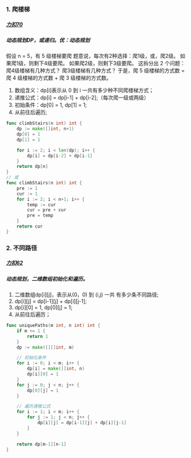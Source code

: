 ### 1. 爬楼梯
##### [力扣70](https://leetcode-cn.com/problems/climbing-stairs/)
##### 动态规划DP，或递归。优：动态规划
假设 n = 5，有 5 级楼梯要爬
题意说，每次有2种选择：爬1级，或，爬2级。
如果爬1级，则剩下4级要爬。
如果爬2级，则剩下3级要爬。
这拆分出 2 个问题：
爬4级楼梯有几种方式？
爬3级楼梯有几种方式？
于是，爬 5 级楼梯的方式数 = 爬 4 级楼梯的方式数 + 爬 3 级楼梯的方式数。
1. 数组含义：dp[i]表示从 0 到 i 一共有多少种不同爬楼梯方式；
2. 递推公式：dp[i] = dp[i-1] + dp[i-2];（每次爬一级或两级）
3. 初始条件：dp[0] = 1, dp[1] = 1;
4. 从前往后遍历;
```go
func climbStairs(n int) int {
	dp := make([]int, n+1)
	dp[0] = 1
	dp[1] = 1

	for i := 2; i < len(dp); i++ {
		dp[i] = dp[i-2] + dp[i-1]
	}
	return dp[n]
}
// 或
func climbStairs(n int) int {
    pre := 1
    cur := 1
    for i := 2; i < n+1; i++ {
        temp := cur
        cur = pre + cur
        pre = temp
    }
    return cur
}
```
### 2. 不同路径
##### [力扣62]()
##### 动态规划，二维数组初始化和遍历。
1. 二维数组dp[i][j]，表示从(0，0) 到 (i,j) 一共 有多少条不同路径;
2. dp[i][j] = dp[i-1][j] + dp[i][j-1];
3. dp[i][0] = 1, dp[0][j] = 1;
4. 从前往后遍历；
```go
func uniquePaths(m int, n int) int {
    if m <= 1 {
        return 1
    }
    dp := make([][]int, m)

    // 初始化条件
    for i := 0; i < m; i++ {
        dp[i] = make([]int, n)
        dp[i][0] = 1
    }
    for j := 0; j < n; j++ {
        dp[0][j] = 1
    }

    // 遍历递推公式
    for i := 1; i < m; i++ {
        for j := 1; j < n; j++ {
            dp[i][j] = dp[i-1][j] + dp[i][j-1]
        }
    }

    return dp[m-1][n-1]
}
```